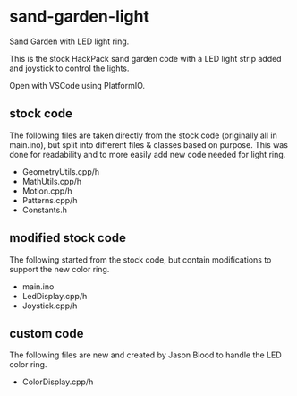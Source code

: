 # sand-garden-light
Sand Garden with LED light ring.

This is the stock HackPack sand garden code with a LED light strip added and joystick to control the lights.

Open with VSCode using PlatformIO.

## stock code
The following files are taken directly from the stock code (originally all in main.ino), but split into different files & classes based on purpose. This was done for readability and to more easily add new code needed for light ring.
- GeometryUtils.cpp/h
- MathUtils.cpp/h
- Motion.cpp/h
- Patterns.cpp/h
- Constants.h

## modified stock code
The following started from the stock code, but contain modifications to support the new color ring.
- main.ino
- LedDisplay.cpp/h
- Joystick.cpp/h

## custom code
The following files are new and created by Jason Blood to handle the LED color ring.
- ColorDisplay.cpp/h
